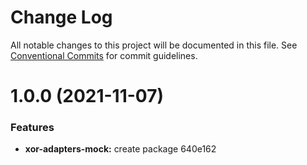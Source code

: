 # Change Log

All notable changes to this project will be documented in this file.
See [Conventional Commits](https://conventionalcommits.org) for commit guidelines.

# 1.0.0 (2021-11-07)


### Features

* **xor-adapters-mock:** create package 640e162
